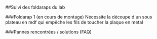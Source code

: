 ##Suivi des foldaraps du lab

###Foldarap 1 (en cours de montage)
Nécessite la découpe d'un sous plateau en mdf qui empêche les fils de toucher la plaque en métal

###Pannes rencontrées / solutions (FAQ)
